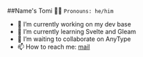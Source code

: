 <!--ver 0.1.0 -->
##Name's Tomi 🙋‍♂️
`Pronouns: he/him`

- 🔭 I’m currently working on my dev base <br/>
- 🌱 I’m currently learning Svelte and Gleam <br/>
- 🍻 I’m waiting to collaborate on AnyType <br/>
- 📫 How to reach me: [mail](mailto:tom.vseteckaa@gmail.com") <br/>

<!--
**Baarneeyy/baarneeyy** is a ✨ _special_ ✨ repository because its `README.md` (this file) appears on your GitHub profile.

Here are some ideas to get you started:
- 🤔 I’m looking for help with ...
- 💬 Ask me about ...

- ⚡ Fun fact: ...
-->
